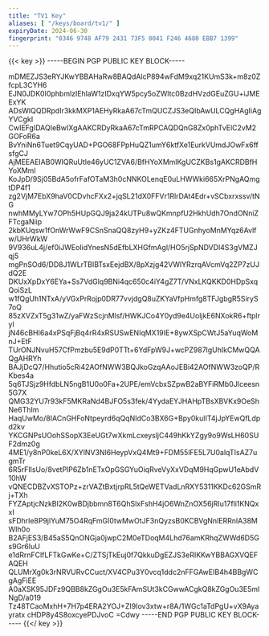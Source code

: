 ```yaml
---
title: "TV1 Key"
aliases: [ "/keys/board/tv1/" ]
expiryDate: 2024-06-30
fingerprint: "0346 9748 AF79 2431 73F5 0041 F246 4680 EBB7 1399"
---
```

{{< key >}}
-----BEGIN PGP PUBLIC KEY BLOCK-----

mDMEZJS3eRYJKwYBBAHaRw8BAQdAlcP894wFdM9xq21KUmS3k+m8z0ZfcpL3CYH6
EJN0JDK0I0phbmlzIEhlaW1zIDxqYW5pcy5oZWltc0BzdHVzdGEuZGU+iJMEExYK
ADsWIQQDRpdIr3kkMXP1AEHyRkaA67cTmQUCZJS3eQIbAwULCQgHAgIiAgYVCgkI
CwIEFgIDAQIeBwIXgAAKCRDyRkaA67cTmRPCAQDQnG8Zx0phTvElC2vM2GOFoR6a
BvYniNn6Tuet9CqyUAD+PGO68FPpHuQZ1umY6ktfXe1EurkVUmdJOwFx6ffsfgCJ
AjMEEAEIAB0WIQRuUtle46yUC1ZVA6/BfHYoXMmlKgUCZKBs1gAKCRDBfHYoXMml
KoJpD/9Sj05BdA5ofrFafOTaM3h0cNNKOLenqE0uLHWWki665XrPNgAQmgtDP4f1
zg2VjM7EbX9haV0CDvhcFXx2+jqSL21dX0FFVr1RlrDAt4Edr+vSCbxrxssv/tNG
nwhMMyLYw7OPh5HUpGQJ9ja24kUTPu8wQKmnpfU2HkhUdh7OndONniZFTcgaNiip
2kbKUqsw1fOnWrWwF9CSnSnaQQ8zyH9+yZKz4FTUGnhyoMnMYqz6Avlfw/UHrWkW
9V936uL4j/ef0iJWEoIidYnesN5dEfbLXHGfmAgl/HO5rjSpNDVDl4S3gVMZJqj5
mgPnSOd6/DD8J1WLrTBIBTsxEejdBX/8pXzjg42VWlYRzrqAVcmVq2ZP7zUJdQ2E
DKUxXpDxY6EYa+Ss7VdGlq9BNi4qc650c4iY4gZ7T/VNxLKQKKD0HDpSxqQoiSzL
w1fQgUh1NTxA/yVGxPrRojp0DR77vvjdgQ8uZKYaVfpHmfg8TFJgbgR5SiryS7oQ
85zXVZxT5g31wZ/yaFWzScjnMlsf/HWKJCo4Y0yd9e4UoljkE6NXokR6+ftplryl
jN46cBHI6a4xPSqFjBq4rR4xRSUSwENIqMX19IE+8ywXSpCWtJ5aYuqWoMnJ+EtF
TUrONJNvuH57CfPmzbu5E9dP0TTt+6YdFpW9J+wcPZ987lgUhIkCMwQQAQgAHRYh
BAJjDcQ7/Hhutio5cRi42AOfNWW3BQJkoGzqAAoJEBi42AOfNWW3zoQP/RKbes4a
5q6TJSjz9HfdbLN5ngB1U0o0Fa+2UPE/emVcbxSZpwB2aBYFiRMb0JIceesn5G7X
QMG32YU7r93kF5MKRaNd4BJFO5s3fek/4YydaEYJHAHpTBsXBVKx9OeShNe6ThIm
HaqUwMo/8IACnGHFoNtpeyrd6qQqNIdCo3BX6G+Bpy0kulIT4jJpYEwQfLdpd2kv
YKCGNPsUOohSSopX3EeUGt7wXkmLcxeysljC449hKkYZgy9o9WsLH60SUF2dmz0g
4ME1/y8nP0keL6X/XYlNV3Nl6HeypVxQ4Mt9+FDM55lFE5L7U0alqTIsAZ7ugmTr
6R5rFIlsUo/8vetPlP6Zb1nETxOpGSGYuOiqRveVyXxVDqM9HqGpwU1eAbdV10hW
vQNECDBZvXSTOPz+zrVAZtBxtjrpRL5tQeWETVadLnRXY5311KKDc62GSmRj+TXh
FYZAptjcNzkBI2K0wBDjbbmn8T6QhSlxFshH4jO6WnZnOX56jRIu17fli1KNQxxI
sFDhrle8P9jlYuM75O4RqFmGl0twMwOtJF3nQyzsB0KCBVgNnlERRnlA38MWIh0o
B2AFjES3/B45aS5QnONGja0jwpC2M0eTDoqM4Lhd76amKRhqZWWd6D5Gs9Gr6IuU
e1dRrnFClfLFTkGwKe+C/ZTSjTkEuj0f7QkkuDgEZJS3eRIKKwYBBAGXVQEFAQEH
QLUMrXg0k3rNRVURvCCuct/XV4CPu3Y0vcq1ddc2nFFGAwEIB4h4BBgWCgAgFiEE
A0aXSK95JDFz9QBB8kZGgOu3E5kFAmSUt3kCGwwACgkQ8kZGgOu3E5mlNgD/a019
Tz48TCaoMxhH+7H7p4ERA2YOJ+ZI9Iov3xtw+r8A/1WGc1aTdPgU+vX9Ayayratx
cHDP8y4S8oxcyePDJvoC
=Cdwy
-----END PGP PUBLIC KEY BLOCK-----
{{</ key >}}
